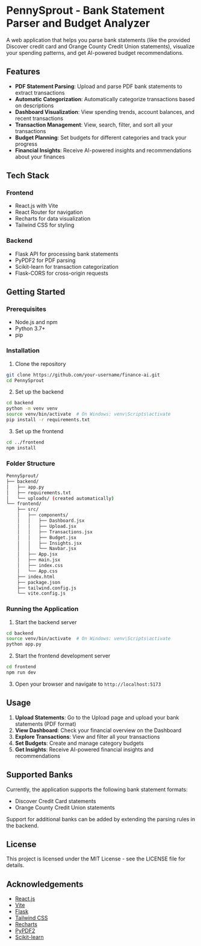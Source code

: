 # PennySprout - Bank Statement Parser and Budget Analyzer

A web application that helps you parse bank statements (like the provided Discover credit card and Orange County Credit Union statements), visualize your spending patterns, and get AI-powered budget recommendations.

## Features

- **PDF Statement Parsing**: Upload and parse PDF bank statements to extract transactions
- **Automatic Categorization**: Automatically categorize transactions based on descriptions
- **Dashboard Visualization**: View spending trends, account balances, and recent transactions
- **Transaction Management**: View, search, filter, and sort all your transactions
- **Budget Planning**: Set budgets for different categories and track your progress
- **Financial Insights**: Receive AI-powered insights and recommendations about your finances

## Tech Stack

### Frontend
- React.js with Vite
- React Router for navigation
- Recharts for data visualization
- Tailwind CSS for styling

### Backend
- Flask API for processing bank statements
- PyPDF2 for PDF parsing
- Scikit-learn for transaction categorization
- Flask-CORS for cross-origin requests

## Getting Started

### Prerequisites
- Node.js and npm
- Python 3.7+
- pip

### Installation

1. Clone the repository
```bash
git clone https://github.com/your-username/finance-ai.git
cd PennySprout
```

2. Set up the backend
```bash
cd backend
python -m venv venv
source venv/bin/activate  # On Windows: venv\Scripts\activate
pip install -r requirements.txt
```

3. Set up the frontend
```bash
cd ../frontend
npm install
```

### Folder Structure
```bash
PennySprout/
├── backend/
│   ├── app.py
│   ├── requirements.txt
│   └── uploads/ (created automatically)
└── frontend/
    ├── src/
    │   ├── components/
    │   │   ├── Dashboard.jsx
    │   │   ├── Upload.jsx
    │   │   ├── Transactions.jsx
    │   │   ├── Budget.jsx
    │   │   ├── Insights.jsx
    │   │   └── Navbar.jsx
    │   ├── App.jsx
    │   ├── main.jsx
    │   ├── index.css
    │   └── App.css
    ├── index.html
    ├── package.json
    ├── tailwind.config.js
    └── vite.config.js
```

### Running the Application

1. Start the backend server
```bash
cd backend
source venv/bin/activate  # On Windows: venv\Scripts\activate
python app.py
```

2. Start the frontend development server
```bash
cd frontend
npm run dev
```

3. Open your browser and navigate to `http://localhost:5173`

## Usage

1. **Upload Statements**: Go to the Upload page and upload your bank statements (PDF format)
2. **View Dashboard**: Check your financial overview on the Dashboard
3. **Explore Transactions**: View and filter all your transactions
4. **Set Budgets**: Create and manage category budgets
5. **Get Insights**: Receive AI-powered financial insights and recommendations

## Supported Banks

Currently, the application supports the following bank statement formats:
- Discover Credit Card statements
- Orange County Credit Union statements

Support for additional banks can be added by extending the parsing rules in the backend.

## License

This project is licensed under the MIT License - see the LICENSE file for details.

## Acknowledgements

- [React.js](https://reactjs.org/)
- [Vite](https://vitejs.dev/)
- [Flask](https://flask.palletsprojects.com/)
- [Tailwind CSS](https://tailwindcss.com/)
- [Recharts](https://recharts.org/)
- [PyPDF2](https://pypdf2.readthedocs.io/)
- [Scikit-learn](https://scikit-learn.org/)
